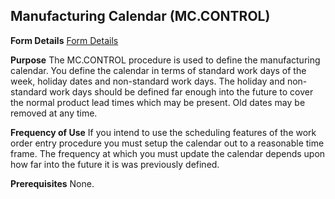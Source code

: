 ## Manufacturing Calendar (MC.CONTROL)
<PageHeader />

**Form Details**
[Form Details](../MC-CONTROL-1/README.md)

**Purpose**
The MC.CONTROL procedure is used to define the manufacturing calendar. You
define the calendar in terms of standard work days of the week, holiday dates
and non-standard work days. The holiday and non-standard work days should be
defined far enough into the future to cover the normal product lead times
which may be present. Old dates may be removed at any time.

**Frequency of Use**
If you intend to use the scheduling features of the work order entry procedure
you must setup the calendar out to a reasonable time frame. The frequency at
which you must update the calendar depends upon how far into the future it is
was previously defined.

**Prerequisites**
None.

<badge text= "Version 8.10.57 " vertical="middle" />

<PageFooter />

